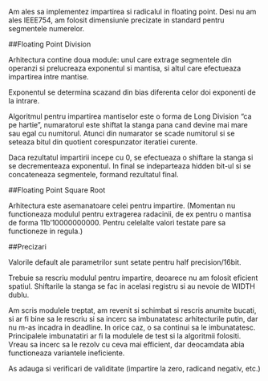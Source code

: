 Am ales sa implementez impartirea si radicalul in floating point. Desi nu am ales IEEE754,
am folosit dimensiunle precizate in standard pentru segmentele numerelor. 


##Floating Point Division


Arhitectura contine doua module: unul care extrage segmentele din operanzi si prelucreaza
exponentul si mantisa, si altul care efectueaza impartirea intre mantise.


Exponentul se determina scazand din bias diferenta celor doi exponenti de la intrare.


Algoritmul pentru impartirea mantiselor este o forma de Long Division “ca pe hartie”,
numaratorul este shiftat la stanga pana cand devine mai mare sau egal cu numitorul.
Atunci din numarator se scade numitorul si se seteaza bitul din quotient corespunzator iteratiei curente.


Daca rezultatul impartirii incepe cu 0, se efectueaza o shiftare la stanga si se decrementeaza exponentul.
In final se indeparteaza hidden bit-ul si se concateneaza segmentele, formand rezultatul final.


##Floating Point Square Root


Arhitectura este asemanatoare celei pentru impartire. 
(Momentan nu functioneaza modulul pentru extragerea radacinii, de ex pentru o mantisa de forma 11b’10000000000.
Pentru celelalte valori testate pare sa functioneze in regula.)


##Precizari


Valorile default ale parametrilor sunt setate pentru half precision/16bit.


Trebuie sa rescriu modulul pentru impartire, deoarece nu am folosit eficient spatiul. Shiftarile la stanga
se fac in acelasi registru si au nevoie de WIDTH dublu.

Am scris modulele treptat, am revenit si schimbat si rescris anumite bucati, si ar fi bine sa le rescriu
si sa incerc sa imbunatatesc arhitecturile putin, dar nu m-as incadra in deadline. In orice caz, o sa continui sa le imbunatatesc.
Principalele imbunatatiri ar fi la modulele de test si la algoritmii folositi. Vreau sa incerc sa le rezolv cu ceva mai efficient,
dar deocamdata abia functioneaza variantele ineficiente. 


As adauga si verificari de validitate (impartire la zero, radicand negativ, etc.)


